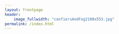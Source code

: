 ```yaml
---
layout: frontpage
header:
    image_fullwidth: "confiersAndFog2100x553.jpg"
permalink: /index.html
---
```

